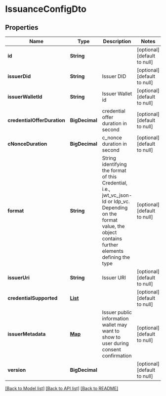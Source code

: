 # IssuanceConfigDto

## Properties

| Name                        | Type                                                               | Description                                                                                                                                                             | Notes                        |
| --------------------------- | ------------------------------------------------------------------ | ----------------------------------------------------------------------------------------------------------------------------------------------------------------------- | ---------------------------- |
| **id**                      | **String**                                                         |                                                                                                                                                                         | [optional] [default to null] |
| **issuerDid**               | **String**                                                         | Issuer DID                                                                                                                                                              | [optional] [default to null] |
| **issuerWalletId**          | **String**                                                         | Issuer Wallet id                                                                                                                                                        | [optional] [default to null] |
| **credentialOfferDuration** | **BigDecimal**                                                     | credential offer duration in second                                                                                                                                     | [optional] [default to null] |
| **cNonceDuration**          | **BigDecimal**                                                     | c_nonce duration in second                                                                                                                                              | [optional] [default to null] |
| **format**                  | **String**                                                         | String identifying the format of this Credential, i.e., jwt_vc_json-ld or ldp_vc. Depending on the format value, the object contains further elements defining the type | [optional] [default to null] |
| **issuerUri**               | **String**                                                         | Issuer URI                                                                                                                                                              | [optional] [default to null] |
| **credentialSupported**     | [**List**](CreateIssuanceConfigInput_credentialSupported_inner.md) |                                                                                                                                                                         | [optional] [default to null] |
| **issuerMetadata**          | [**Map**](AnyType.md)                                              | Issuer public information wallet may want to show to user during consent confirmation                                                                                   | [optional] [default to null] |
| **version**                 | **BigDecimal**                                                     |                                                                                                                                                                         | [optional] [default to null] |

[[Back to Model list]](../README.md#documentation-for-models) [[Back to API list]](../README.md#documentation-for-api-endpoints) [[Back to README]](../README.md)
